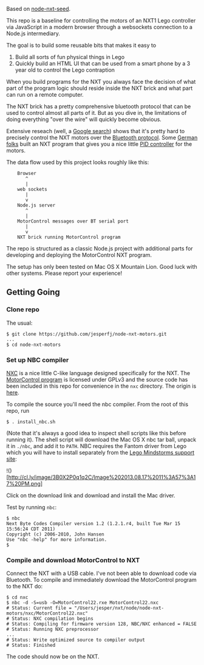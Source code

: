 Based on [node-nxt-seed](https://github.com/jesperfj/node-nxt-seed).

This repo is a baseline for controlling the motors of an NXT1 Lego controller via JavaScript in a modern browser through a websockets connection to a Node.js intermediary.

The goal is to build some reusable bits that makes it easy to

1. Build all sorts of fun physical things in Lego
2. Quickly build an HTML UI that can be used from a smart phone by a 3 year old to control the Lego contraption

When you build programs for the NXT you always face the decision of what part of the program logic should reside inside the NXT brick and what part can run on a remote computer.

The NXT brick has a pretty comprehensive bluetooth protocol that can be used to control almost all parts of it. But as you dive in, the limitations of doing everything "over the wire" will quickly become obvious.

Extensive reseach (well, a [Google search](https://www.google.com/search?q=nxt+motor+control)) shows that it's pretty hard to precisely control the NXT motors over the [Bluetooth protocol](http://mindstorms.lego.com/en-us/support/files/default.aspx). Some [German folks](http://www.mindstorms.rwth-aachen.de/trac/wiki/MotorControl) built an NXT program that gives you a nice little [PID controller](http://en.wikipedia.org/wiki/PID_controller) for the motors.

The data flow used by this project looks roughly like this:

```
    Browser
       ^
       |
    web sockets
       |
       v
    Node.js server
       ^
       |
    MotorControl messages over BT serial port
       |
       v
    NXT brick running MotorControl program
```

The repo is structured as a classic Node.js project with additional parts for developing and deploying the MotorControl NXT program.

The setup has only been tested on Mac OS X Mountain Lion. Good luck with other systems. Please report your experience!

## Getting Going


### Clone repo

The usual:

    $ git clone https://github.com/jesperfj/node-nxt-motors.git
    ...
    $ cd node-nxt-motors

### Set up NBC compiler

[NXC](http://bricxcc.sourceforge.net/nbc/) is a nice little C-like language designed specifically for the NXT. The [MotorControl program](http://www.mindstorms.rwth-aachen.de/trac/wiki/MotorControl) is licensed under GPLv3 and the source code has been included in this repo for convenience in the `nxc` directory. The origin is [here](http://www.mindstorms.rwth-aachen.de/trac/browser/trunk/tools/MotorControl).

To compile the source you'll need the nbc compiler. From the root of this repo, run

    $ . install_nbc.sh

(Note that it's always a good idea to inspect shell scripts like this before running it). The shell script will download the Mac OS X nbc tar ball, unpack it in `./nbc`, and add it to `PATH`. NBC requires the Fantom driver from Lego which you will have to install separately from the [Lego Mindstorms support site](http://mindstorms.lego.com/en-us/support/files/driver.aspx):

!()[http://cl.ly/image/3B0X2P0q1q2C/Image%202013.08.17%2011%3A57%3A17%20PM.png]

Click on the download link and download and install the Mac driver.


Test by running `nbc`:

    $ nbc
    Next Byte Codes Compiler version 1.2 (1.2.1.r4, built Tue Mar 15 15:56:24 CDT 2011)
    Copyright (c) 2006-2010, John Hansen
    Use "nbc -help" for more information.
    $ 

### Compile and download MotorControl to NXT

Connect the NXT with a USB cable. I've not been able to download code via Bluetooth. To compile and immediately download the MotorControl program to the NXT do:

    $ cd nxc
    $ nbc -d -S=usb -O=MotorControl22.rxe MotorControl22.nxc
    # Status: Current file = "/Users/jesper/nxt/node/node-nxt-motors/nxc/MotorControl22.nxc"
    # Status: NXC compilation begins
    # Status: Compiling for firmware version 128, NBC/NXC enhanced = FALSE
    # Status: Running NXC preprocessor
    ...
    # Status: Write optimized source to compiler output
    # Status: Finished

The code should now be on the NXT.

